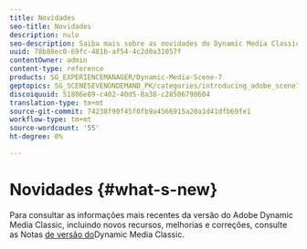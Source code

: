 ```yaml
---
title: Novidades
seo-title: Novidades
description: nulo
seo-description: Saiba mais sobre as novidades do Dynamic Media Classic através das notas de versão atuais.
uuid: 78b88ec0-69fc-481b-af54-4c2d0a31057f
contentOwner: admin
content-type: reference
products: SG_EXPERIENCEMANAGER/Dynamic-Media-Scene-7
geptopics: SG_SCENESEVENONDEMAND_PK/categories/introducing_adobe_scene7
discoiquuid: 51806e89-c402-40d5-8a38-c28506790604
translation-type: tm+mt
source-git-commit: 74238f90f45f0fb9a4566915a20a1d41dfb69fe1
workflow-type: tm+mt
source-wordcount: '55'
ht-degree: 0%

---
```



# Novidades {#what-s-new}

Para consultar as informações mais recentes da versão do Adobe Dynamic Media Classic, incluindo novos recursos, melhorias e correções, consulte as Notas [de versão do](https://docs.adobe.com/content/help/en/dynamic-media-developer-resources/release-notes/s7rn2017.html)Dynamic Media Classic.
